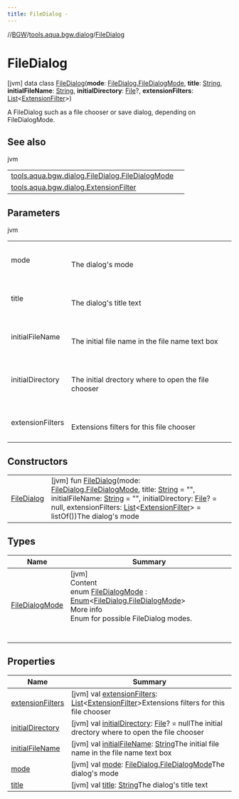 ```yaml
---
title: FileDialog -
---
```

//[BGW](../../../index.md)/[tools.aqua.bgw.dialog](../index.md)/[FileDialog](index.md)



# FileDialog  
 [jvm] data class [FileDialog](index.md)(**mode**: [FileDialog.FileDialogMode](-file-dialog-mode/index.md), **title**: [String](https://kotlinlang.org/api/latest/jvm/stdlib/kotlin/-string/index.html), **initialFileName**: [String](https://kotlinlang.org/api/latest/jvm/stdlib/kotlin/-string/index.html), **initialDirectory**: [File](https://docs.oracle.com/javase/8/docs/api/java/io/File.html)?, **extensionFilters**: [List](https://kotlinlang.org/api/latest/jvm/stdlib/kotlin.collections/-list/index.html)<[ExtensionFilter](../-extension-filter/index.md)>)

A FileDialog such as a file chooser or save dialog, depending on FileDialogMode.

   


## See also  
  
jvm  
  
| | |
|---|---|
| <a name="tools.aqua.bgw.dialog/FileDialog///PointingToDeclaration/"></a>[tools.aqua.bgw.dialog.FileDialog.FileDialogMode](-file-dialog-mode/index.md)| <a name="tools.aqua.bgw.dialog/FileDialog///PointingToDeclaration/"></a>|
| <a name="tools.aqua.bgw.dialog/FileDialog///PointingToDeclaration/"></a>[tools.aqua.bgw.dialog.ExtensionFilter](../-extension-filter/index.md)| <a name="tools.aqua.bgw.dialog/FileDialog///PointingToDeclaration/"></a>|
  


## Parameters  
  
jvm  
  
| | |
|---|---|
| <a name="tools.aqua.bgw.dialog/FileDialog///PointingToDeclaration/"></a>mode| <a name="tools.aqua.bgw.dialog/FileDialog///PointingToDeclaration/"></a><br><br>The dialog's mode<br><br>|
| <a name="tools.aqua.bgw.dialog/FileDialog///PointingToDeclaration/"></a>title| <a name="tools.aqua.bgw.dialog/FileDialog///PointingToDeclaration/"></a><br><br>The dialog's title text<br><br>|
| <a name="tools.aqua.bgw.dialog/FileDialog///PointingToDeclaration/"></a>initialFileName| <a name="tools.aqua.bgw.dialog/FileDialog///PointingToDeclaration/"></a><br><br>The initial file name in the file name text box<br><br>|
| <a name="tools.aqua.bgw.dialog/FileDialog///PointingToDeclaration/"></a>initialDirectory| <a name="tools.aqua.bgw.dialog/FileDialog///PointingToDeclaration/"></a><br><br>The initial drectory where to open the file chooser<br><br>|
| <a name="tools.aqua.bgw.dialog/FileDialog///PointingToDeclaration/"></a>extensionFilters| <a name="tools.aqua.bgw.dialog/FileDialog///PointingToDeclaration/"></a><br><br>Extensions filters for this file chooser<br><br>|
  


## Constructors  
  
| | |
|---|---|
| <a name="tools.aqua.bgw.dialog/FileDialog/FileDialog/#tools.aqua.bgw.dialog.FileDialog.FileDialogMode#kotlin.String#kotlin.String#java.io.File?#kotlin.collections.List[tools.aqua.bgw.dialog.ExtensionFilter]/PointingToDeclaration/"></a>[FileDialog](-file-dialog.md)| <a name="tools.aqua.bgw.dialog/FileDialog/FileDialog/#tools.aqua.bgw.dialog.FileDialog.FileDialogMode#kotlin.String#kotlin.String#java.io.File?#kotlin.collections.List[tools.aqua.bgw.dialog.ExtensionFilter]/PointingToDeclaration/"></a> [jvm] fun [FileDialog](-file-dialog.md)(mode: [FileDialog.FileDialogMode](-file-dialog-mode/index.md), title: [String](https://kotlinlang.org/api/latest/jvm/stdlib/kotlin/-string/index.html) = "", initialFileName: [String](https://kotlinlang.org/api/latest/jvm/stdlib/kotlin/-string/index.html) = "", initialDirectory: [File](https://docs.oracle.com/javase/8/docs/api/java/io/File.html)? = null, extensionFilters: [List](https://kotlinlang.org/api/latest/jvm/stdlib/kotlin.collections/-list/index.html)<[ExtensionFilter](../-extension-filter/index.md)> = listOf())The dialog's mode   <br>|


## Types  
  
|  Name |  Summary | 
|---|---|
| <a name="tools.aqua.bgw.dialog/FileDialog.FileDialogMode///PointingToDeclaration/"></a>[FileDialogMode](-file-dialog-mode/index.md)| <a name="tools.aqua.bgw.dialog/FileDialog.FileDialogMode///PointingToDeclaration/"></a>[jvm]  <br>Content  <br>enum [FileDialogMode](-file-dialog-mode/index.md) : [Enum](https://kotlinlang.org/api/latest/jvm/stdlib/kotlin/-enum/index.html)<[FileDialog.FileDialogMode](-file-dialog-mode/index.md)>   <br>More info  <br>Enum for possible FileDialog modes.  <br><br><br>|


## Properties  
  
|  Name |  Summary | 
|---|---|
| <a name="tools.aqua.bgw.dialog/FileDialog/extensionFilters/#/PointingToDeclaration/"></a>[extensionFilters](extension-filters.md)| <a name="tools.aqua.bgw.dialog/FileDialog/extensionFilters/#/PointingToDeclaration/"></a> [jvm] val [extensionFilters](extension-filters.md): [List](https://kotlinlang.org/api/latest/jvm/stdlib/kotlin.collections/-list/index.html)<[ExtensionFilter](../-extension-filter/index.md)>Extensions filters for this file chooser   <br>|
| <a name="tools.aqua.bgw.dialog/FileDialog/initialDirectory/#/PointingToDeclaration/"></a>[initialDirectory](initial-directory.md)| <a name="tools.aqua.bgw.dialog/FileDialog/initialDirectory/#/PointingToDeclaration/"></a> [jvm] val [initialDirectory](initial-directory.md): [File](https://docs.oracle.com/javase/8/docs/api/java/io/File.html)? = nullThe initial drectory where to open the file chooser   <br>|
| <a name="tools.aqua.bgw.dialog/FileDialog/initialFileName/#/PointingToDeclaration/"></a>[initialFileName](initial-file-name.md)| <a name="tools.aqua.bgw.dialog/FileDialog/initialFileName/#/PointingToDeclaration/"></a> [jvm] val [initialFileName](initial-file-name.md): [String](https://kotlinlang.org/api/latest/jvm/stdlib/kotlin/-string/index.html)The initial file name in the file name text box   <br>|
| <a name="tools.aqua.bgw.dialog/FileDialog/mode/#/PointingToDeclaration/"></a>[mode](mode.md)| <a name="tools.aqua.bgw.dialog/FileDialog/mode/#/PointingToDeclaration/"></a> [jvm] val [mode](mode.md): [FileDialog.FileDialogMode](-file-dialog-mode/index.md)The dialog's mode   <br>|
| <a name="tools.aqua.bgw.dialog/FileDialog/title/#/PointingToDeclaration/"></a>[title](title.md)| <a name="tools.aqua.bgw.dialog/FileDialog/title/#/PointingToDeclaration/"></a> [jvm] val [title](title.md): [String](https://kotlinlang.org/api/latest/jvm/stdlib/kotlin/-string/index.html)The dialog's title text   <br>|

